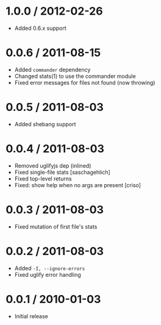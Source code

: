 
1.0.0 / 2012-02-26 
==================

  * Added 0.6.x support

0.0.6 / 2011-08-15 
==================

  * Added `commander` dependency
  * Changed stats(1) to use the commander module
  * Fixed error messages for files not found (now throwing)

0.0.5 / 2011-08-03 
==================

  * Added shebang support

0.0.4 / 2011-08-03 
==================

  * Removed uglifyjs dep (inlined)
  * Fixed single-file stats [saschagehlich]
  * Fixed top-level returns
  * Fixed: show help when no args are present [criso]

0.0.3 / 2011-08-03 
==================

  * Fixed mutation of first file's stats

0.0.2 / 2011-08-03 
==================

  * Added `-I, --ignore-errors`
  * Fixed uglify error handling

0.0.1 / 2010-01-03
==================

  * Initial release
